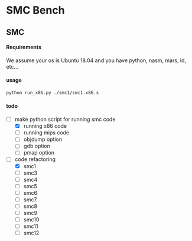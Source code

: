 # SMC Bench

## SMC

#### Requirements

We assume your os is Ubuntu 18.04 and you have python, nasm, mars, ld, etc...

#### usage

```bash
python run_x86.py ./smc1/smc1.x86.s
```

#### todo

- [ ] make python script for running smc code
  - [x] running x86 code
  - [ ] running mips code
  - [ ] objdump option
  - [ ] gdb option
  - [ ] pmap option

- [ ] code refactoring
  - [x] smc1
  - [ ] smc3
  - [ ] smc4
  - [ ] smc5
  - [ ] smc6
  - [ ] smc7
  - [ ] smc8
  - [ ] smc9
  - [ ] smc10
  - [ ] smc11
  - [ ] smc12
